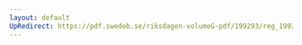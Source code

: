 ```yaml
---
layout: default
UpRedirect: https://pdf.swedeb.se/riksdagen-volumeG-pdf/199293/reg_199293_BoU.pdf
---
```

